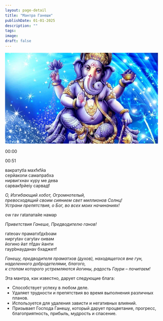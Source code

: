```yaml
---
layout: page-detail
title: "Мантра Ганеши"
publishDate: 01-01-2025
description: ""
tags:
image:
draft: false
---
```


![](/upload/iblock/ad8/ad8326411a743687649759d7d8c08e7a.jpg) 

00:00 

00:51 

вакратуtlа махfкfйа   
 сeрйакоnи самапрабха  
 нирвигхнаv куру ме дева   
 сарвакfрйеiу сарвадf 

_О, Изгибающий хобот, Огромнотелый,_    
 _превосходящий_ _своим сиянием свет миллионов Солнц!_  
 _Устрани препятствия, о Бог, во всех моих начинаниях!_ 

оw гаv гаtапатайе намаp 

_Приветствия Ганеше, Предводителю ганов!_ 

гаtеoаv праматхfдхboам  
 ниргуtаv сагуtаv oивам  
 йогино йат пfдаv йанти  
 гаурbнаyданаv бхаджетf 

_Ганешу, предводителя праматхов (духов),_ 
_находящегося вне гун, наделенного добродетелями, благого,_   
_к стопам которого устремляются йогины,_ 
_радость Гаури – почитаем!_  

Эта мантра, как известно, дарует следующие блага: 

* Способствует успеху в любом деле.
* Удаляет трудности и препятствия во время выполнения различных планов.
* Используется для удаления зависти и негативных влияний.
* Призывает Господа Ганешу, который дарует процветание, прогресс, благоприятность, прибыль, мудрость и спасение.

  
